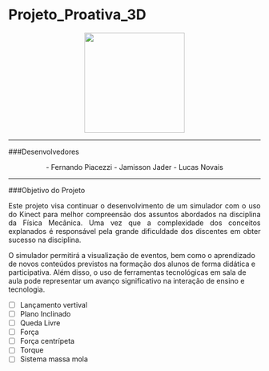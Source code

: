 ﻿# Projeto_Proativa_3D
<p align = "center">
<img src=https://avatars3.githubusercontent.com/u/40442965?s=400&v=4 width=200 height=200 />
</p>

<hr>
###Desenvolvedores
<p align = "center">
 - Fernando Piacezzi
 - Jamisson Jader
 - Lucas Novais
</p>

<hr>
###Objetivo do Projeto
<p align = "justify">
Este projeto visa continuar o desenvolvimento de um simulador com o uso do Kinect para melhor compreensão dos assuntos abordados na disciplina da Física Mecânica. Uma vez que a complexidade dos conceitos explanados é responsável pela grande dificuldade dos discentes em obter sucesso na disciplina.  

O simulador permitirá a visualização de eventos, bem como o aprendizado de novos conteúdos previstos na formação dos alunos de forma didática e participativa.  Além disso, o uso de ferramentas tecnológicas em sala de aula pode representar um avanço significativo na interação de ensino e tecnologia.
</p>

- [ ] Lançamento vertival
- [ ] Plano Inclinado
- [ ] Queda Livre
- [ ] Força
- [ ] Força centrípeta
- [ ] Torque
- [ ] Sistema massa mola